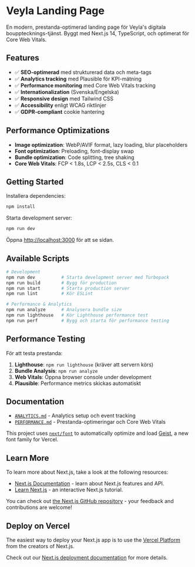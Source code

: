 # Veyla Landing Page

En modern, prestanda-optimerad landing page för Veyla's digitala boupptecknings-tjänst. Byggt med Next.js 14, TypeScript, och optimerat för Core Web Vitals.

## Features

- ✅ **SEO-optimerad** med strukturerad data och meta-tags
- ✅ **Analytics tracking** med Plausible för KPI-mätning
- ✅ **Performance monitoring** med Core Web Vitals tracking
- ✅ **Internationalization** (Svenska/Engelska)
- ✅ **Responsive design** med Tailwind CSS
- ✅ **Accessibility** enligt WCAG riktlinjer
- ✅ **GDPR-compliant** cookie hantering

## Performance Optimizations

- **Image optimization**: WebP/AVIF format, lazy loading, blur placeholders
- **Font optimization**: Preloading, font-display swap
- **Bundle optimization**: Code splitting, tree shaking
- **Core Web Vitals**: FCP < 1.8s, LCP < 2.5s, CLS < 0.1

## Getting Started

Installera dependencies:

```bash
npm install
```

Starta development server:

```bash
npm run dev
```

Öppna [http://localhost:3000](http://localhost:3000) för att se sidan.

## Available Scripts

```bash
# Development
npm run dev          # Starta development server med Turbopack
npm run build        # Bygg för production
npm run start        # Starta production server
npm run lint         # Kör ESLint

# Performance & Analytics
npm run analyze      # Analysera bundle size
npm run lighthouse   # Kör Lighthouse performance test
npm run perf         # Bygg och starta för performance testing
```

## Performance Testing

För att testa prestanda:

1. **Lighthouse**: `npm run lighthouse` (kräver att servern körs)
2. **Bundle Analysis**: `npm run analyze`
3. **Web Vitals**: Öppna browser console under development
4. **Plausible**: Performance metrics skickas automatiskt

## Documentation

- [`ANALYTICS.md`](./ANALYTICS.md) - Analytics setup och event tracking
- [`PERFORMANCE.md`](./PERFORMANCE.md) - Prestanda-optimeringar och Core Web Vitals

This project uses [`next/font`](https://nextjs.org/docs/app/building-your-application/optimizing/fonts) to automatically optimize and load [Geist](https://vercel.com/font), a new font family for Vercel.

## Learn More

To learn more about Next.js, take a look at the following resources:

- [Next.js Documentation](https://nextjs.org/docs) - learn about Next.js features and API.
- [Learn Next.js](https://nextjs.org/learn) - an interactive Next.js tutorial.

You can check out [the Next.js GitHub repository](https://github.com/vercel/next.js) - your feedback and contributions are welcome!

## Deploy on Vercel

The easiest way to deploy your Next.js app is to use the [Vercel Platform](https://vercel.com/new?utm_medium=default-template&filter=next.js&utm_source=create-next-app&utm_campaign=create-next-app-readme) from the creators of Next.js.

Check out our [Next.js deployment documentation](https://nextjs.org/docs/app/building-your-application/deploying) for more details.
